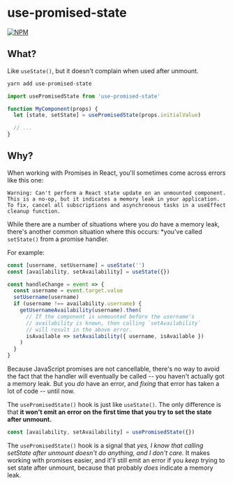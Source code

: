# use-promised-state

<a href="https://www.npmjs.com/package/use-promised-state"><img alt="NPM" src="https://img.shields.io/npm/v/use-promised-state.svg"></a>


## What?

Like `useState()`, but it doesn't complain when used after unmount.

```bash
yarn add use-promised-state
```

```js
import usePromisedState from 'use-promised-state'

function MyComponent(props) {
  let [state, setState] = usePromisedState(props.initialValue)

  // ...
}
```


## Why?

When working with Promises in React, you'll sometimes come across errors like this one:

```
Warning: Can't perform a React state update on an unmounted component. This is a no-op, but it indicates a memory leak in your application. To fix, cancel all subscriptions and asynchronous tasks in a useEffect cleanup function.
```

While there are a number of situations where you *do* have a memory leak, there's another common situation where this occurs: *you've called `setState()` from a promise handler.

For example:

```js
const [username, setUsername] = useState('')
const [availability, setAvailability] = useState({})

const handleChange = event => {
  const username = event.target.value
  setUsername(username)
  if (username !== availability.username) {
    getUsernameAvailability(username).then(
      // If the component is unmounted before the username's
      // availability is known, then calling `setAvailability`
      // will result in the above error.
      isAvailable => setAvailability({ username, isAvailable })
    )
  }
}
```

Because JavaScript promises are not cancellable, there's no way to avoid the fact that the handler will eventually be called -- you haven't actually got a memory leak. But you *do* have an error, and *fixing* that error has taken a lot of code -- until now.

The `usePromisedState()` hook is just like `useState()`. The only difference is that **it won't emit an error on the first time that you try to set the state after unmount.**

```js
const [availability, setAvailability] = usePromisedState({})
```

The `usePromisedState()` hook is a signal that *yes, I know that calling setState after unmount doesn't do anything, and I don't care.* It makes working with promises easier, and it'll still emit an error if you *keep* trying to set state after unmount, because that probably *does* indicate a memory leak.

